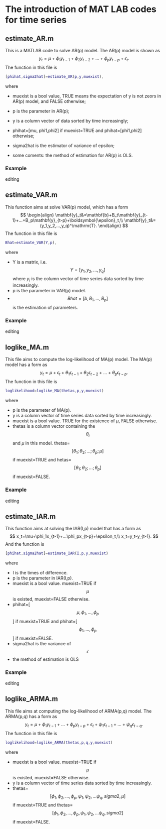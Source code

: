 # The introduction of MAT LAB codes for time series

## estimate_AR.m

This is a MATLAB code to solve AR(p)  model. The AR(p) model is shown as
$$
y_t=\mu+\phi_1y_{t-1}+\phi_2y_{t-2}+...+\phi_py_{t-p}+\epsilon_t.
$$
The function in this file is 

```matlab
[phihat,sigma2hat]=estimate_AR(p,y,muexist),
```

where 

- muexist is a bool value, TRUE means the expectation of y is not zeors in AR(p) model, and FALSE otherwise;

- p is the parameter in AR(p);

- y is a column vector of data sorted by time increasingly;

- phihat=[mu, phi1,phi2] if muexist=TRUE and  phihat=[phi1,phi2] otherwise;

- sigma2hat is the estimator of variance of epsilon;

- some coments: the method of estimation for AR(p) is OLS.

### Example

  editing

## estimate_VAR.m

This function aims at solve VAR(p) model, which has a form 
$$
\begin{align}
\mathbf{y}_t&=\mathbf{b}+B_t\mathbf{y}_{t-1}+...+B_p\mathbf{y}_{t-p}+\boldsymbol{\epsilon}_t,\\
\mathbf{y}_t&=(y_1,y_2,...,y_q)^\mathrm{T}.
\end{align}
$$
The function in this file is 

```matlab
Bhat=estimate_VAR(Y,p),
```

where

- Y is a matrix, i.e. $$Y=[y_1,y_2,...,y_q]$$ where $y_i$ is the column vector of time series data sorted by time increasingly.
- p is the parameter in VAR(p) model.
- $$Bhat=[b,B_1,...,B_p]$$ is the estimation of parameters.

### Example

editing

## loglike_MA.m

This file aims to compute the log-likelihood of MA(p) model. The MA(p) model has a form as 
$$
y_t=\mu+\epsilon_t+\theta_1\epsilon_{t-1}+\theta_2\epsilon_{t-2}+...+\theta_p\epsilon_{t-p}.
$$
The function in this file is 

```matlab
loglikelihood=loglike_MA(thetas,p,y,muexist)
```

where 

- p is the parameter of MA(p).
- y is a column vector of time series data sorted by time increasingly.
- muexist is a bool value. TRUE for the existence of $\mu$, FALSE otherwise.
- thetas is a column vector containing the $$\theta_i$$ and $\mu$ in this model. thetas=$$[\theta_1; \theta_2;...;\theta_p; \mu]$$ if muexist=TRUE and hetas=$$[\theta_1; \theta_2;...;\theta_p]$$ if muexist=FALSE.

### Example

  editing

## estimate_IAR.m
This function aims at solving the IAR(I,p) model that has a form as
$$
x_t=\mu+\phi_1x_{t-1}+...\phi_px_{t-p}+\epsilon_t,\\
x_t=y_t-y_{t-1}.
$$
And the function is
```matlab
[phihat,sigma2hat]=estimate_IAR(I,p,y,muexist)
```

where 
- I is the times of difference.
- p is the parameter in IAR(I,p).
- muexist is a bool value. muexist=TRUE if $$\mu$$ is existed, muexist=FALSE otherwise.
- phihat=[$$\mu, \phi_1,...,\phi_p$$] if muexist=TRUE and phihat=[$$ \phi_1,...,\phi_p$$] if muexist=FALSE.
- sigma2hat is the variance of $$\epsilon$$
- the method of estimation is OLS
### Example
editing

## loglike_ARMA.m

This file aims at computing the log-likelihood of ARMA(p,q) model. The ARMA(p,q) has a form as
$$
y_t=\mu+\phi_1y_{t-1}+...+\phi_py_{t-p}+\epsilon_t+\psi_1\epsilon_{t-1}+...+\psi_q\epsilon_{t-q}.
$$
The function in this file is 
```matlab
loglikelihood=loglike_ARMA(thetas,p,q,y,muexist)
```

where
- muexist is a bool value. muexist=TRUE if $$\mu$$ is existed, muexist=FALSE otherwise.
- y is a column vector of time series data sorted by time increasingly.
- thetas=$$[\phi_1,\phi_2,...,\phi_p, \psi_1,\psi_2,...\psi_q, sigma2, \mu]$$ if muexist=TRUE and thetas=$$[\phi_1,\phi_2,...,\phi_p, \psi_1,\psi_2,...\psi_q, sigma2]$$ if muexist=FALSE.
